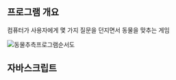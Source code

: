 ## 프로그램 개요

컴퓨터가 사용자에게 몇 가지 질문을 던지면서 동물을 맞추는 게임

![동물추측프로그램순서도](https://user-images.githubusercontent.com/91672778/206884479-adbcd608-bd94-4766-b5cb-8f76cb829fa1.jpeg)

## 자바스크립트

